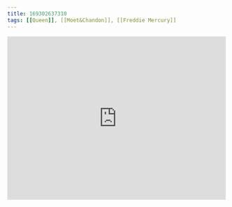 ```yaml
---
title: 169302637310
tags: [[Queen]], [[Moet&Chandon]], [[Freddie Mercury]]
---
```

<iframe allow="accelerometer; autoplay; clipboard-write; encrypted-media; gyroscope; picture-in-picture" allowfullscreen="" frameborder="0" height="375" id="youtube_iframe" src="https://www.youtube.com/embed/2ZBtPf7FOoM?feature=oembed&amp;enablejsapi=1&amp;origin=https://safe.txmblr.com&amp;wmode=opaque" width="500"></iframe>